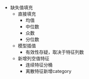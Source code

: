 - 缺失值填充
    - 直接填充
        - 均值
        - 中位数
        - 众数
        - 分位数
    - 模型插值
        - 有效性存疑，取决于特征列数
    - 新增列空值特征
        - 连续特征分桶
        - 离散特征新增category